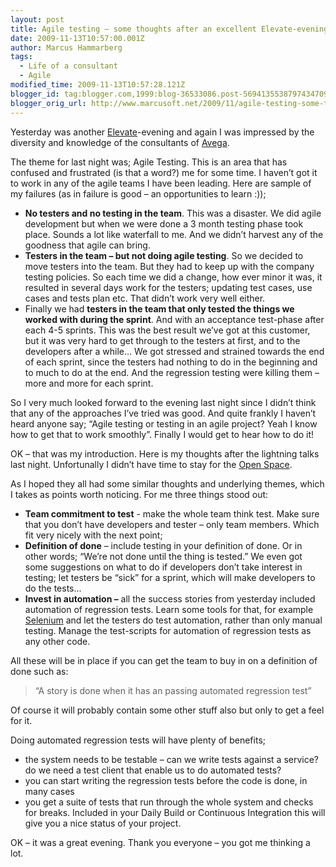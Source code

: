 ```yaml
---
layout: post
title: Agile testing – some thoughts after an excellent Elevate-evening
date: 2009-11-13T10:57:00.001Z
author: Marcus Hammarberg
tags:
  - Life of a consultant
  - Agile
modified_time: 2009-11-13T10:57:28.121Z
blogger_id: tag:blogger.com,1999:blog-36533086.post-5694135538797434709
blogger_orig_url: http://www.marcusoft.net/2009/11/agile-testing-some-thoughts-after.html
---
```




Yesterday was another
<a href="http://blog.avegagroup.se/elevate/" target="_blank">Elevate</a>-evening
and again I was impressed by the diversity and knowledge of the
consultants of
<a href="http://www.avegagroup.se" target="_blank">Avega</a>.

The theme for last night was; Agile Testing. This is an area that has
confused and frustrated (is that a word?) me for some time. I haven’t
got it to work in any of the agile teams I have been leading. Here are
sample of my failures (as in failure is good – an opportunities to learn
:));

- **No testers and no testing in the team**. This was a disaster. We
    did agile development but when we were done a 3 month testing phase
    took place. Sounds a lot like waterfall to me. And we didn’t harvest
    any of the goodness that agile can bring.
- **Testers in the team – but not doing agile testing**. So we decided
    to move testers into the team. But they had to keep up with the
    company testing policies. So each time we did a change, how ever
    minor it was, it resulted in several days work for the testers;
    updating test cases, use cases and tests plan etc.
    That didn’t work very well either.
- Finally we had **testers in the team that only tested the things we
    worked with during the sprint**. And with an acceptance test-phase
    after each 4-5 sprints. This was the best result we’ve got at this
    customer, but it was very hard to get through to the testers at
    first, and to the developers after a while…
    We got stressed and strained towards the end of each sprint, since
    the testers had nothing to do in the beginning and to much to do at
    the end. And the regression testing were killing them – more and
    more for each sprint.

So I very much looked forward to the evening last night since I didn’t
think that any of the approaches I’ve tried was good. And quite frankly
I haven’t heard anyone say; “Agile testing or testing in an agile
project? Yeah I know how to get that to work smoothly”.
Finally I would get to hear how to do it!

OK – that was my introduction. Here is my thoughts after the lightning
talks last night. Unfortunally I didn’t have time to stay for the
<a href="http://en.wikipedia.org/wiki/Open_Space_Technology"
target="_blank">Open Space</a>.

As I hoped they all had some similar thoughts and underlying themes,
which I takes as points worth noticing. For me three things stood out:

- **Team commitment to test** - make the whole team think test. Make
    sure that you don’t have developers and tester – only team members.
    Which fit very nicely with the next point;
- **Definition of done** – include testing in your definition of done.
    Or in other words; “We’re not done until the thing is tested.”
    We even got some suggestions on what to do if developers don’t take
    interest in testing; let testers be “sick” for a sprint, which will
    make developers to do the tests…
- **Invest in automation –** all the success stories from yesterday
    included automation of regression tests. Learn some tools for that,
    for example
    <a href="http://seleniumhq.org/" target="_blank">Selenium</a> and
    let the testers do test automation, rather than only manual
    testing.
    Manage the test-scripts for automation of regression tests as any
    other code.

All these will be in place if you can get the team to buy in on a
definition of done such as:

> “A story is done when it has an passing automated regression test”

Of course it will probably contain some other stuff also but only to get
a feel for it.

Doing automated regression tests will have plenty of benefits;

- the system needs to be testable – can we write tests against a
    service? do we need a test client that enable us to do automated
    tests?
- you can start writing the regression tests before the code is done,
    in many cases
- you get a suite of tests that run through the whole system and
    checks for breaks. Included in your Daily Build or Continuous
    Integration this will give you a nice status of your project.

OK – it was a great evening. Thank you everyone – you got me thinking a
lot.
